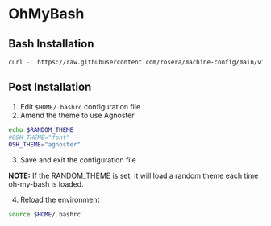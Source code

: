 # OhMyBash

## Bash Installation
```bash
curl -L https://raw.githubusercontent.com/rosera/machine-config/main/vim/install.sh | bash
```

## Post Installation

1. Edit `$HOME/.bashrc` configuration file
2. Amend the theme to use Agnoster
```bash
echo $RANDOM_THEME
#OSH_THEME="font"
OSH_THEME="agnoster"
```
3. Save and exit the configuration file

__NOTE:__ If the RANDOM_THEME is set, it will load a random theme each time oh-my-bash is loaded.

4. Reload the environment

```bash
source $HOME/.bashrc
```
